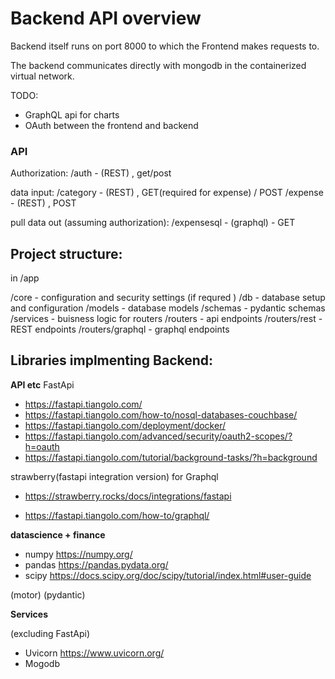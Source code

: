 # Backend API overview

Backend itself runs on port 8000
to which the Frontend makes requests to.

The backend communicates directly with mongodb
in the containerized virtual network.

TODO:
- GraphQL api for charts
- OAuth between the frontend and backend

### API

Authorization:
/auth - (REST) , get/post

data input:
/category - (REST) , GET(required for expense) / POST
/expense - (REST) , POST

pull data out (assuming authorization):
/expensesql - (graphql) - GET

## Project structure:

in /app

/core - configuration and security settings (if requred )
/db - database setup and configuration
/models - database models
/schemas - pydantic schemas
/services - buisness logic for routers
/routers - api endpoints
/routers/rest - REST endpoints
/routers/graphql - graphql endpoints


## Libraries implmenting Backend:

**API etc**
FastApi

- https://fastapi.tiangolo.com/
- https://fastapi.tiangolo.com/how-to/nosql-databases-couchbase/
- https://fastapi.tiangolo.com/deployment/docker/
- https://fastapi.tiangolo.com/advanced/security/oauth2-scopes/?h=oauth
- https://fastapi.tiangolo.com/tutorial/background-tasks/?h=background

strawberry(fastapi integration version) for Graphql

- https://strawberry.rocks/docs/integrations/fastapi

- https://fastapi.tiangolo.com/how-to/graphql/

**datascience + finance**

- numpy https://numpy.org/
- pandas https://pandas.pydata.org/
- scipy https://docs.scipy.org/doc/scipy/tutorial/index.html#user-guide


(motor)
(pydantic)



**Services**

(excluding FastApi)
- Uvicorn https://www.uvicorn.org/
- Mogodb
